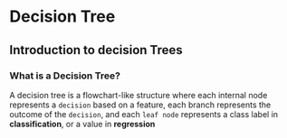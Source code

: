 # __Decision Tree__

## __Introduction to decision Trees__

### __What is a Decision Tree?__

A decision tree is a flowchart-like structure where each internal node represents a `decision` based on a feature,
each branch represents the outcome of the `decision`, and each `leaf node` represents a class label in **classification**, 
or a value in **regression** 